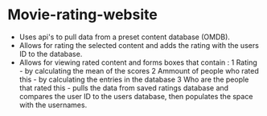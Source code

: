 # Movie-rating-website

* Uses api's to pull data from a preset content database (OMDB).
* Allows for rating the selected content and adds the rating with the users ID to the database.
* Allows for viewing rated content and forms boxes that contain :
  1 Rating - by calculating the mean of the scores
  2 Ammount of people who rated this - by calculating the entries in the database
  3 Who are the people that rated this - pulls the data from saved ratings database and compares the user ID to the users database, then populates the space with the usernames.
